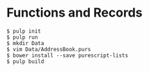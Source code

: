 Functions and Records
===

```
$ pulp init
$ pulp run
$ mkdir Data
$ vim Data/AddressBook.purs
$ bower install --save purescript-lists
$ pulp build
```
